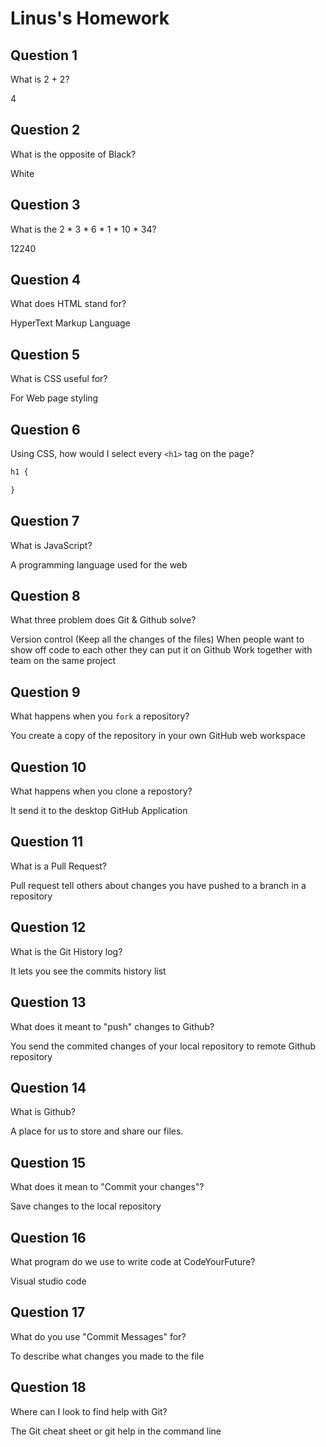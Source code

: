 # Linus's Homework

## Question 1

What is 2 + 2?

4

## Question 2

What is the opposite of Black?

White

## Question 3

What is the  2 * 3 * 6 * 1 * 10 * 34?

12240

## Question 4 

What does HTML stand for?

HyperText Markup Language

## Question 5

What is CSS useful for?

For Web page styling

## Question 6

Using CSS, how would I select every `<h1>` tag on the page?

```css
h1 {

}
```

## Question 7

What is JavaScript?

A programming language used for the web

## Question 8

What three problem does Git & Github solve?

Version control (Keep all the changes of the files)
When people want to show off code to each other they can put it on Github
Work together with team on the same project

## Question 9

What happens when you `fork` a repository?

You create a copy of the repository in your own GitHub web workspace

## Question 10 

What happens when you clone a repostory?

It send it to the desktop GitHub Application

## Question 11

What is a Pull Request?

Pull request tell others about changes you have pushed to a branch in a repository

## Question 12

What is the Git History log?

It lets you see the commits history list

## Question 13

What does it meant to "push" changes to Github?

You send the commited changes of your local repository to remote Github repository

## Question 14

What is Github?

A place for us to store and share our files.

## Question 15

What does it mean to "Commit your changes"?

Save changes to the local repository

## Question 16

What program do we use to write code at CodeYourFuture?

Visual studio code

## Question 17

What do you use "Commit Messages" for?

To describe what changes you made to the file

## Question 18

Where can I look to find help with Git?

The Git cheat sheet or git help in the command line
